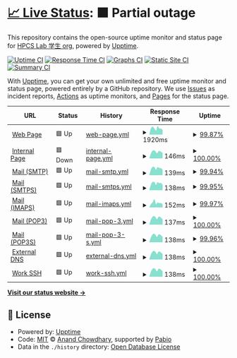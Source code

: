 # [📈 Live Status](https://HPCSLab.github.io/upptime): <!--live status--> **🟧 Partial outage**

This repository contains the open-source uptime monitor and status page for [HPCS Lab 学生 org](https://www.hpcs.cs.tsukuba.ac.jp/), powered by [Upptime](https://github.com/upptime/upptime).

[![Uptime CI](https://github.com/HPCSLab/upptime/workflows/Uptime%20CI/badge.svg)](https://github.com/HPCSLab/upptime/actions?query=workflow%3A%22Uptime+CI%22)
[![Response Time CI](https://github.com/HPCSLab/upptime/workflows/Response%20Time%20CI/badge.svg)](https://github.com/HPCSLab/upptime/actions?query=workflow%3A%22Response+Time+CI%22)
[![Graphs CI](https://github.com/HPCSLab/upptime/workflows/Graphs%20CI/badge.svg)](https://github.com/HPCSLab/upptime/actions?query=workflow%3A%22Graphs+CI%22)
[![Static Site CI](https://github.com/HPCSLab/upptime/workflows/Static%20Site%20CI/badge.svg)](https://github.com/HPCSLab/upptime/actions?query=workflow%3A%22Static+Site+CI%22)
[![Summary CI](https://github.com/HPCSLab/upptime/workflows/Summary%20CI/badge.svg)](https://github.com/HPCSLab/upptime/actions?query=workflow%3A%22Summary+CI%22)

With [Upptime](https://upptime.js.org), you can get your own unlimited and free uptime monitor and status page, powered entirely by a GitHub repository. We use [Issues](https://github.com/HPCSLab/upptime/issues) as incident reports, [Actions](https://github.com/HPCSLab/upptime/actions) as uptime monitors, and [Pages](https://HPCSLab.github.io/upptime) for the status page.

<!--start: status pages-->
<!-- This summary is generated by Upptime (https://github.com/upptime/upptime) -->
<!-- Do not edit this manually, your changes will be overwritten -->
<!-- prettier-ignore -->
| URL | Status | History | Response Time | Uptime |
| --- | ------ | ------- | ------------- | ------ |
| <img alt="" src="https://icons.duckduckgo.com/ip3/www.hpcs.cs.tsukuba.ac.jp.ico" height="13"> [Web Page](https://www.hpcs.cs.tsukuba.ac.jp) | 🟩 Up | [web-page.yml](https://github.com/HPCSLab/upptime/commits/HEAD/history/web-page.yml) | <details><summary><img alt="Response time graph" src="./graphs/web-page/response-time-week.png" height="20"> 1920ms</summary><br><a href="https://HPCSLab.github.io/upptime/history/web-page"><img alt="Response time 2246" src="https://img.shields.io/endpoint?url=https%3A%2F%2Fraw.githubusercontent.com%2FHPCSLab%2Fupptime%2FHEAD%2Fapi%2Fweb-page%2Fresponse-time.json"></a><br><a href="https://HPCSLab.github.io/upptime/history/web-page"><img alt="24-hour response time 3646" src="https://img.shields.io/endpoint?url=https%3A%2F%2Fraw.githubusercontent.com%2FHPCSLab%2Fupptime%2FHEAD%2Fapi%2Fweb-page%2Fresponse-time-day.json"></a><br><a href="https://HPCSLab.github.io/upptime/history/web-page"><img alt="7-day response time 1920" src="https://img.shields.io/endpoint?url=https%3A%2F%2Fraw.githubusercontent.com%2FHPCSLab%2Fupptime%2FHEAD%2Fapi%2Fweb-page%2Fresponse-time-week.json"></a><br><a href="https://HPCSLab.github.io/upptime/history/web-page"><img alt="30-day response time 1714" src="https://img.shields.io/endpoint?url=https%3A%2F%2Fraw.githubusercontent.com%2FHPCSLab%2Fupptime%2FHEAD%2Fapi%2Fweb-page%2Fresponse-time-month.json"></a><br><a href="https://HPCSLab.github.io/upptime/history/web-page"><img alt="1-year response time 2333" src="https://img.shields.io/endpoint?url=https%3A%2F%2Fraw.githubusercontent.com%2FHPCSLab%2Fupptime%2FHEAD%2Fapi%2Fweb-page%2Fresponse-time-year.json"></a></details> | <details><summary><a href="https://HPCSLab.github.io/upptime/history/web-page">99.87%</a></summary><a href="https://HPCSLab.github.io/upptime/history/web-page"><img alt="All-time uptime 97.48%" src="https://img.shields.io/endpoint?url=https%3A%2F%2Fraw.githubusercontent.com%2FHPCSLab%2Fupptime%2FHEAD%2Fapi%2Fweb-page%2Fuptime.json"></a><br><a href="https://HPCSLab.github.io/upptime/history/web-page"><img alt="24-hour uptime 99.62%" src="https://img.shields.io/endpoint?url=https%3A%2F%2Fraw.githubusercontent.com%2FHPCSLab%2Fupptime%2FHEAD%2Fapi%2Fweb-page%2Fuptime-day.json"></a><br><a href="https://HPCSLab.github.io/upptime/history/web-page"><img alt="7-day uptime 99.87%" src="https://img.shields.io/endpoint?url=https%3A%2F%2Fraw.githubusercontent.com%2FHPCSLab%2Fupptime%2FHEAD%2Fapi%2Fweb-page%2Fuptime-week.json"></a><br><a href="https://HPCSLab.github.io/upptime/history/web-page"><img alt="30-day uptime 99.97%" src="https://img.shields.io/endpoint?url=https%3A%2F%2Fraw.githubusercontent.com%2FHPCSLab%2Fupptime%2FHEAD%2Fapi%2Fweb-page%2Fuptime-month.json"></a><br><a href="https://HPCSLab.github.io/upptime/history/web-page"><img alt="1-year uptime 96.61%" src="https://img.shields.io/endpoint?url=https%3A%2F%2Fraw.githubusercontent.com%2FHPCSLab%2Fupptime%2FHEAD%2Fapi%2Fweb-page%2Fuptime-year.json"></a></details>
| <img alt="" src="https://icons.duckduckgo.com/ip3/www.hpcs.cs.tsukuba.ac.jp.ico" height="13"> [Internal Page](https://www.hpcs.cs.tsukuba.ac.jp/internal/pukiwiki/) | 🟥 Down | [internal-page.yml](https://github.com/HPCSLab/upptime/commits/HEAD/history/internal-page.yml) | <details><summary><img alt="Response time graph" src="./graphs/internal-page/response-time-week.png" height="20"> 146ms</summary><br><a href="https://HPCSLab.github.io/upptime/history/internal-page"><img alt="Response time 410" src="https://img.shields.io/endpoint?url=https%3A%2F%2Fraw.githubusercontent.com%2FHPCSLab%2Fupptime%2FHEAD%2Fapi%2Finternal-page%2Fresponse-time.json"></a><br><a href="https://HPCSLab.github.io/upptime/history/internal-page"><img alt="24-hour response time 117" src="https://img.shields.io/endpoint?url=https%3A%2F%2Fraw.githubusercontent.com%2FHPCSLab%2Fupptime%2FHEAD%2Fapi%2Finternal-page%2Fresponse-time-day.json"></a><br><a href="https://HPCSLab.github.io/upptime/history/internal-page"><img alt="7-day response time 146" src="https://img.shields.io/endpoint?url=https%3A%2F%2Fraw.githubusercontent.com%2FHPCSLab%2Fupptime%2FHEAD%2Fapi%2Finternal-page%2Fresponse-time-week.json"></a><br><a href="https://HPCSLab.github.io/upptime/history/internal-page"><img alt="30-day response time 159" src="https://img.shields.io/endpoint?url=https%3A%2F%2Fraw.githubusercontent.com%2FHPCSLab%2Fupptime%2FHEAD%2Fapi%2Finternal-page%2Fresponse-time-month.json"></a><br><a href="https://HPCSLab.github.io/upptime/history/internal-page"><img alt="1-year response time 344" src="https://img.shields.io/endpoint?url=https%3A%2F%2Fraw.githubusercontent.com%2FHPCSLab%2Fupptime%2FHEAD%2Fapi%2Finternal-page%2Fresponse-time-year.json"></a></details> | <details><summary><a href="https://HPCSLab.github.io/upptime/history/internal-page">100.00%</a></summary><a href="https://HPCSLab.github.io/upptime/history/internal-page"><img alt="All-time uptime 94.87%" src="https://img.shields.io/endpoint?url=https%3A%2F%2Fraw.githubusercontent.com%2FHPCSLab%2Fupptime%2FHEAD%2Fapi%2Finternal-page%2Fuptime.json"></a><br><a href="https://HPCSLab.github.io/upptime/history/internal-page"><img alt="24-hour uptime 100.00%" src="https://img.shields.io/endpoint?url=https%3A%2F%2Fraw.githubusercontent.com%2FHPCSLab%2Fupptime%2FHEAD%2Fapi%2Finternal-page%2Fuptime-day.json"></a><br><a href="https://HPCSLab.github.io/upptime/history/internal-page"><img alt="7-day uptime 100.00%" src="https://img.shields.io/endpoint?url=https%3A%2F%2Fraw.githubusercontent.com%2FHPCSLab%2Fupptime%2FHEAD%2Fapi%2Finternal-page%2Fuptime-week.json"></a><br><a href="https://HPCSLab.github.io/upptime/history/internal-page"><img alt="30-day uptime 100.00%" src="https://img.shields.io/endpoint?url=https%3A%2F%2Fraw.githubusercontent.com%2FHPCSLab%2Fupptime%2FHEAD%2Fapi%2Finternal-page%2Fuptime-month.json"></a><br><a href="https://HPCSLab.github.io/upptime/history/internal-page"><img alt="1-year uptime 93.00%" src="https://img.shields.io/endpoint?url=https%3A%2F%2Fraw.githubusercontent.com%2FHPCSLab%2Fupptime%2FHEAD%2Fapi%2Finternal-page%2Fuptime-year.json"></a></details>
| <img alt="" src="https://icons.duckduckgo.com/ip3/null.ico" height="13"> [Mail (SMTP)](mail.hpcs.cs.tsukuba.ac.jp) | 🟩 Up | [mail-smtp.yml](https://github.com/HPCSLab/upptime/commits/HEAD/history/mail-smtp.yml) | <details><summary><img alt="Response time graph" src="./graphs/mail-smtp/response-time-week.png" height="20"> 139ms</summary><br><a href="https://HPCSLab.github.io/upptime/history/mail-smtp"><img alt="Response time 142" src="https://img.shields.io/endpoint?url=https%3A%2F%2Fraw.githubusercontent.com%2FHPCSLab%2Fupptime%2FHEAD%2Fapi%2Fmail-smtp%2Fresponse-time.json"></a><br><a href="https://HPCSLab.github.io/upptime/history/mail-smtp"><img alt="24-hour response time 108" src="https://img.shields.io/endpoint?url=https%3A%2F%2Fraw.githubusercontent.com%2FHPCSLab%2Fupptime%2FHEAD%2Fapi%2Fmail-smtp%2Fresponse-time-day.json"></a><br><a href="https://HPCSLab.github.io/upptime/history/mail-smtp"><img alt="7-day response time 139" src="https://img.shields.io/endpoint?url=https%3A%2F%2Fraw.githubusercontent.com%2FHPCSLab%2Fupptime%2FHEAD%2Fapi%2Fmail-smtp%2Fresponse-time-week.json"></a><br><a href="https://HPCSLab.github.io/upptime/history/mail-smtp"><img alt="30-day response time 149" src="https://img.shields.io/endpoint?url=https%3A%2F%2Fraw.githubusercontent.com%2FHPCSLab%2Fupptime%2FHEAD%2Fapi%2Fmail-smtp%2Fresponse-time-month.json"></a><br><a href="https://HPCSLab.github.io/upptime/history/mail-smtp"><img alt="1-year response time 143" src="https://img.shields.io/endpoint?url=https%3A%2F%2Fraw.githubusercontent.com%2FHPCSLab%2Fupptime%2FHEAD%2Fapi%2Fmail-smtp%2Fresponse-time-year.json"></a></details> | <details><summary><a href="https://HPCSLab.github.io/upptime/history/mail-smtp">99.94%</a></summary><a href="https://HPCSLab.github.io/upptime/history/mail-smtp"><img alt="All-time uptime 99.50%" src="https://img.shields.io/endpoint?url=https%3A%2F%2Fraw.githubusercontent.com%2FHPCSLab%2Fupptime%2FHEAD%2Fapi%2Fmail-smtp%2Fuptime.json"></a><br><a href="https://HPCSLab.github.io/upptime/history/mail-smtp"><img alt="24-hour uptime 100.00%" src="https://img.shields.io/endpoint?url=https%3A%2F%2Fraw.githubusercontent.com%2FHPCSLab%2Fupptime%2FHEAD%2Fapi%2Fmail-smtp%2Fuptime-day.json"></a><br><a href="https://HPCSLab.github.io/upptime/history/mail-smtp"><img alt="7-day uptime 99.94%" src="https://img.shields.io/endpoint?url=https%3A%2F%2Fraw.githubusercontent.com%2FHPCSLab%2Fupptime%2FHEAD%2Fapi%2Fmail-smtp%2Fuptime-week.json"></a><br><a href="https://HPCSLab.github.io/upptime/history/mail-smtp"><img alt="30-day uptime 99.99%" src="https://img.shields.io/endpoint?url=https%3A%2F%2Fraw.githubusercontent.com%2FHPCSLab%2Fupptime%2FHEAD%2Fapi%2Fmail-smtp%2Fuptime-month.json"></a><br><a href="https://HPCSLab.github.io/upptime/history/mail-smtp"><img alt="1-year uptime 99.38%" src="https://img.shields.io/endpoint?url=https%3A%2F%2Fraw.githubusercontent.com%2FHPCSLab%2Fupptime%2FHEAD%2Fapi%2Fmail-smtp%2Fuptime-year.json"></a></details>
| <img alt="" src="https://icons.duckduckgo.com/ip3/null.ico" height="13"> [Mail (SMTPS)](mail.hpcs.cs.tsukuba.ac.jp) | 🟩 Up | [mail-smtps.yml](https://github.com/HPCSLab/upptime/commits/HEAD/history/mail-smtps.yml) | <details><summary><img alt="Response time graph" src="./graphs/mail-smtps/response-time-week.png" height="20"> 138ms</summary><br><a href="https://HPCSLab.github.io/upptime/history/mail-smtps"><img alt="Response time 144" src="https://img.shields.io/endpoint?url=https%3A%2F%2Fraw.githubusercontent.com%2FHPCSLab%2Fupptime%2FHEAD%2Fapi%2Fmail-smtps%2Fresponse-time.json"></a><br><a href="https://HPCSLab.github.io/upptime/history/mail-smtps"><img alt="24-hour response time 108" src="https://img.shields.io/endpoint?url=https%3A%2F%2Fraw.githubusercontent.com%2FHPCSLab%2Fupptime%2FHEAD%2Fapi%2Fmail-smtps%2Fresponse-time-day.json"></a><br><a href="https://HPCSLab.github.io/upptime/history/mail-smtps"><img alt="7-day response time 138" src="https://img.shields.io/endpoint?url=https%3A%2F%2Fraw.githubusercontent.com%2FHPCSLab%2Fupptime%2FHEAD%2Fapi%2Fmail-smtps%2Fresponse-time-week.json"></a><br><a href="https://HPCSLab.github.io/upptime/history/mail-smtps"><img alt="30-day response time 150" src="https://img.shields.io/endpoint?url=https%3A%2F%2Fraw.githubusercontent.com%2FHPCSLab%2Fupptime%2FHEAD%2Fapi%2Fmail-smtps%2Fresponse-time-month.json"></a><br><a href="https://HPCSLab.github.io/upptime/history/mail-smtps"><img alt="1-year response time 146" src="https://img.shields.io/endpoint?url=https%3A%2F%2Fraw.githubusercontent.com%2FHPCSLab%2Fupptime%2FHEAD%2Fapi%2Fmail-smtps%2Fresponse-time-year.json"></a></details> | <details><summary><a href="https://HPCSLab.github.io/upptime/history/mail-smtps">99.95%</a></summary><a href="https://HPCSLab.github.io/upptime/history/mail-smtps"><img alt="All-time uptime 99.50%" src="https://img.shields.io/endpoint?url=https%3A%2F%2Fraw.githubusercontent.com%2FHPCSLab%2Fupptime%2FHEAD%2Fapi%2Fmail-smtps%2Fuptime.json"></a><br><a href="https://HPCSLab.github.io/upptime/history/mail-smtps"><img alt="24-hour uptime 100.00%" src="https://img.shields.io/endpoint?url=https%3A%2F%2Fraw.githubusercontent.com%2FHPCSLab%2Fupptime%2FHEAD%2Fapi%2Fmail-smtps%2Fuptime-day.json"></a><br><a href="https://HPCSLab.github.io/upptime/history/mail-smtps"><img alt="7-day uptime 99.95%" src="https://img.shields.io/endpoint?url=https%3A%2F%2Fraw.githubusercontent.com%2FHPCSLab%2Fupptime%2FHEAD%2Fapi%2Fmail-smtps%2Fuptime-week.json"></a><br><a href="https://HPCSLab.github.io/upptime/history/mail-smtps"><img alt="30-day uptime 99.99%" src="https://img.shields.io/endpoint?url=https%3A%2F%2Fraw.githubusercontent.com%2FHPCSLab%2Fupptime%2FHEAD%2Fapi%2Fmail-smtps%2Fuptime-month.json"></a><br><a href="https://HPCSLab.github.io/upptime/history/mail-smtps"><img alt="1-year uptime 99.38%" src="https://img.shields.io/endpoint?url=https%3A%2F%2Fraw.githubusercontent.com%2FHPCSLab%2Fupptime%2FHEAD%2Fapi%2Fmail-smtps%2Fuptime-year.json"></a></details>
| <img alt="" src="https://icons.duckduckgo.com/ip3/null.ico" height="13"> [Mail (IMAPS)](mail.hpcs.cs.tsukuba.ac.jp) | 🟩 Up | [mail-imaps.yml](https://github.com/HPCSLab/upptime/commits/HEAD/history/mail-imaps.yml) | <details><summary><img alt="Response time graph" src="./graphs/mail-imaps/response-time-week.png" height="20"> 152ms</summary><br><a href="https://HPCSLab.github.io/upptime/history/mail-imaps"><img alt="Response time 144" src="https://img.shields.io/endpoint?url=https%3A%2F%2Fraw.githubusercontent.com%2FHPCSLab%2Fupptime%2FHEAD%2Fapi%2Fmail-imaps%2Fresponse-time.json"></a><br><a href="https://HPCSLab.github.io/upptime/history/mail-imaps"><img alt="24-hour response time 108" src="https://img.shields.io/endpoint?url=https%3A%2F%2Fraw.githubusercontent.com%2FHPCSLab%2Fupptime%2FHEAD%2Fapi%2Fmail-imaps%2Fresponse-time-day.json"></a><br><a href="https://HPCSLab.github.io/upptime/history/mail-imaps"><img alt="7-day response time 152" src="https://img.shields.io/endpoint?url=https%3A%2F%2Fraw.githubusercontent.com%2FHPCSLab%2Fupptime%2FHEAD%2Fapi%2Fmail-imaps%2Fresponse-time-week.json"></a><br><a href="https://HPCSLab.github.io/upptime/history/mail-imaps"><img alt="30-day response time 153" src="https://img.shields.io/endpoint?url=https%3A%2F%2Fraw.githubusercontent.com%2FHPCSLab%2Fupptime%2FHEAD%2Fapi%2Fmail-imaps%2Fresponse-time-month.json"></a><br><a href="https://HPCSLab.github.io/upptime/history/mail-imaps"><img alt="1-year response time 145" src="https://img.shields.io/endpoint?url=https%3A%2F%2Fraw.githubusercontent.com%2FHPCSLab%2Fupptime%2FHEAD%2Fapi%2Fmail-imaps%2Fresponse-time-year.json"></a></details> | <details><summary><a href="https://HPCSLab.github.io/upptime/history/mail-imaps">99.97%</a></summary><a href="https://HPCSLab.github.io/upptime/history/mail-imaps"><img alt="All-time uptime 99.50%" src="https://img.shields.io/endpoint?url=https%3A%2F%2Fraw.githubusercontent.com%2FHPCSLab%2Fupptime%2FHEAD%2Fapi%2Fmail-imaps%2Fuptime.json"></a><br><a href="https://HPCSLab.github.io/upptime/history/mail-imaps"><img alt="24-hour uptime 100.00%" src="https://img.shields.io/endpoint?url=https%3A%2F%2Fraw.githubusercontent.com%2FHPCSLab%2Fupptime%2FHEAD%2Fapi%2Fmail-imaps%2Fuptime-day.json"></a><br><a href="https://HPCSLab.github.io/upptime/history/mail-imaps"><img alt="7-day uptime 99.97%" src="https://img.shields.io/endpoint?url=https%3A%2F%2Fraw.githubusercontent.com%2FHPCSLab%2Fupptime%2FHEAD%2Fapi%2Fmail-imaps%2Fuptime-week.json"></a><br><a href="https://HPCSLab.github.io/upptime/history/mail-imaps"><img alt="30-day uptime 99.99%" src="https://img.shields.io/endpoint?url=https%3A%2F%2Fraw.githubusercontent.com%2FHPCSLab%2Fupptime%2FHEAD%2Fapi%2Fmail-imaps%2Fuptime-month.json"></a><br><a href="https://HPCSLab.github.io/upptime/history/mail-imaps"><img alt="1-year uptime 99.39%" src="https://img.shields.io/endpoint?url=https%3A%2F%2Fraw.githubusercontent.com%2FHPCSLab%2Fupptime%2FHEAD%2Fapi%2Fmail-imaps%2Fuptime-year.json"></a></details>
| <img alt="" src="https://icons.duckduckgo.com/ip3/null.ico" height="13"> [Mail (POP3)](mail.hpcs.cs.tsukuba.ac.jp) | 🟩 Up | [mail-pop-3.yml](https://github.com/HPCSLab/upptime/commits/HEAD/history/mail-pop-3.yml) | <details><summary><img alt="Response time graph" src="./graphs/mail-pop-3/response-time-week.png" height="20"> 137ms</summary><br><a href="https://HPCSLab.github.io/upptime/history/mail-pop-3"><img alt="Response time 143" src="https://img.shields.io/endpoint?url=https%3A%2F%2Fraw.githubusercontent.com%2FHPCSLab%2Fupptime%2FHEAD%2Fapi%2Fmail-pop-3%2Fresponse-time.json"></a><br><a href="https://HPCSLab.github.io/upptime/history/mail-pop-3"><img alt="24-hour response time 107" src="https://img.shields.io/endpoint?url=https%3A%2F%2Fraw.githubusercontent.com%2FHPCSLab%2Fupptime%2FHEAD%2Fapi%2Fmail-pop-3%2Fresponse-time-day.json"></a><br><a href="https://HPCSLab.github.io/upptime/history/mail-pop-3"><img alt="7-day response time 137" src="https://img.shields.io/endpoint?url=https%3A%2F%2Fraw.githubusercontent.com%2FHPCSLab%2Fupptime%2FHEAD%2Fapi%2Fmail-pop-3%2Fresponse-time-week.json"></a><br><a href="https://HPCSLab.github.io/upptime/history/mail-pop-3"><img alt="30-day response time 150" src="https://img.shields.io/endpoint?url=https%3A%2F%2Fraw.githubusercontent.com%2FHPCSLab%2Fupptime%2FHEAD%2Fapi%2Fmail-pop-3%2Fresponse-time-month.json"></a><br><a href="https://HPCSLab.github.io/upptime/history/mail-pop-3"><img alt="1-year response time 145" src="https://img.shields.io/endpoint?url=https%3A%2F%2Fraw.githubusercontent.com%2FHPCSLab%2Fupptime%2FHEAD%2Fapi%2Fmail-pop-3%2Fresponse-time-year.json"></a></details> | <details><summary><a href="https://HPCSLab.github.io/upptime/history/mail-pop-3">100.00%</a></summary><a href="https://HPCSLab.github.io/upptime/history/mail-pop-3"><img alt="All-time uptime 99.50%" src="https://img.shields.io/endpoint?url=https%3A%2F%2Fraw.githubusercontent.com%2FHPCSLab%2Fupptime%2FHEAD%2Fapi%2Fmail-pop-3%2Fuptime.json"></a><br><a href="https://HPCSLab.github.io/upptime/history/mail-pop-3"><img alt="24-hour uptime 100.00%" src="https://img.shields.io/endpoint?url=https%3A%2F%2Fraw.githubusercontent.com%2FHPCSLab%2Fupptime%2FHEAD%2Fapi%2Fmail-pop-3%2Fuptime-day.json"></a><br><a href="https://HPCSLab.github.io/upptime/history/mail-pop-3"><img alt="7-day uptime 100.00%" src="https://img.shields.io/endpoint?url=https%3A%2F%2Fraw.githubusercontent.com%2FHPCSLab%2Fupptime%2FHEAD%2Fapi%2Fmail-pop-3%2Fuptime-week.json"></a><br><a href="https://HPCSLab.github.io/upptime/history/mail-pop-3"><img alt="30-day uptime 100.00%" src="https://img.shields.io/endpoint?url=https%3A%2F%2Fraw.githubusercontent.com%2FHPCSLab%2Fupptime%2FHEAD%2Fapi%2Fmail-pop-3%2Fuptime-month.json"></a><br><a href="https://HPCSLab.github.io/upptime/history/mail-pop-3"><img alt="1-year uptime 99.39%" src="https://img.shields.io/endpoint?url=https%3A%2F%2Fraw.githubusercontent.com%2FHPCSLab%2Fupptime%2FHEAD%2Fapi%2Fmail-pop-3%2Fuptime-year.json"></a></details>
| <img alt="" src="https://icons.duckduckgo.com/ip3/null.ico" height="13"> [Mail (POP3S)](mail.hpcs.cs.tsukuba.ac.jp) | 🟩 Up | [mail-pop-3-s.yml](https://github.com/HPCSLab/upptime/commits/HEAD/history/mail-pop-3-s.yml) | <details><summary><img alt="Response time graph" src="./graphs/mail-pop-3-s/response-time-week.png" height="20"> 138ms</summary><br><a href="https://HPCSLab.github.io/upptime/history/mail-pop-3-s"><img alt="Response time 145" src="https://img.shields.io/endpoint?url=https%3A%2F%2Fraw.githubusercontent.com%2FHPCSLab%2Fupptime%2FHEAD%2Fapi%2Fmail-pop-3-s%2Fresponse-time.json"></a><br><a href="https://HPCSLab.github.io/upptime/history/mail-pop-3-s"><img alt="24-hour response time 108" src="https://img.shields.io/endpoint?url=https%3A%2F%2Fraw.githubusercontent.com%2FHPCSLab%2Fupptime%2FHEAD%2Fapi%2Fmail-pop-3-s%2Fresponse-time-day.json"></a><br><a href="https://HPCSLab.github.io/upptime/history/mail-pop-3-s"><img alt="7-day response time 138" src="https://img.shields.io/endpoint?url=https%3A%2F%2Fraw.githubusercontent.com%2FHPCSLab%2Fupptime%2FHEAD%2Fapi%2Fmail-pop-3-s%2Fresponse-time-week.json"></a><br><a href="https://HPCSLab.github.io/upptime/history/mail-pop-3-s"><img alt="30-day response time 150" src="https://img.shields.io/endpoint?url=https%3A%2F%2Fraw.githubusercontent.com%2FHPCSLab%2Fupptime%2FHEAD%2Fapi%2Fmail-pop-3-s%2Fresponse-time-month.json"></a><br><a href="https://HPCSLab.github.io/upptime/history/mail-pop-3-s"><img alt="1-year response time 146" src="https://img.shields.io/endpoint?url=https%3A%2F%2Fraw.githubusercontent.com%2FHPCSLab%2Fupptime%2FHEAD%2Fapi%2Fmail-pop-3-s%2Fresponse-time-year.json"></a></details> | <details><summary><a href="https://HPCSLab.github.io/upptime/history/mail-pop-3-s">99.96%</a></summary><a href="https://HPCSLab.github.io/upptime/history/mail-pop-3-s"><img alt="All-time uptime 99.50%" src="https://img.shields.io/endpoint?url=https%3A%2F%2Fraw.githubusercontent.com%2FHPCSLab%2Fupptime%2FHEAD%2Fapi%2Fmail-pop-3-s%2Fuptime.json"></a><br><a href="https://HPCSLab.github.io/upptime/history/mail-pop-3-s"><img alt="24-hour uptime 99.70%" src="https://img.shields.io/endpoint?url=https%3A%2F%2Fraw.githubusercontent.com%2FHPCSLab%2Fupptime%2FHEAD%2Fapi%2Fmail-pop-3-s%2Fuptime-day.json"></a><br><a href="https://HPCSLab.github.io/upptime/history/mail-pop-3-s"><img alt="7-day uptime 99.96%" src="https://img.shields.io/endpoint?url=https%3A%2F%2Fraw.githubusercontent.com%2FHPCSLab%2Fupptime%2FHEAD%2Fapi%2Fmail-pop-3-s%2Fuptime-week.json"></a><br><a href="https://HPCSLab.github.io/upptime/history/mail-pop-3-s"><img alt="30-day uptime 99.99%" src="https://img.shields.io/endpoint?url=https%3A%2F%2Fraw.githubusercontent.com%2FHPCSLab%2Fupptime%2FHEAD%2Fapi%2Fmail-pop-3-s%2Fuptime-month.json"></a><br><a href="https://HPCSLab.github.io/upptime/history/mail-pop-3-s"><img alt="1-year uptime 99.39%" src="https://img.shields.io/endpoint?url=https%3A%2F%2Fraw.githubusercontent.com%2FHPCSLab%2Fupptime%2FHEAD%2Fapi%2Fmail-pop-3-s%2Fuptime-year.json"></a></details>
| <img alt="" src="https://icons.duckduckgo.com/ip3/null.ico" height="13"> [External DNS](dns.hpcs.cs.tsukuba.ac.jp) | 🟩 Up | [external-dns.yml](https://github.com/HPCSLab/upptime/commits/HEAD/history/external-dns.yml) | <details><summary><img alt="Response time graph" src="./graphs/external-dns/response-time-week.png" height="20"> 138ms</summary><br><a href="https://HPCSLab.github.io/upptime/history/external-dns"><img alt="Response time 145" src="https://img.shields.io/endpoint?url=https%3A%2F%2Fraw.githubusercontent.com%2FHPCSLab%2Fupptime%2FHEAD%2Fapi%2Fexternal-dns%2Fresponse-time.json"></a><br><a href="https://HPCSLab.github.io/upptime/history/external-dns"><img alt="24-hour response time 108" src="https://img.shields.io/endpoint?url=https%3A%2F%2Fraw.githubusercontent.com%2FHPCSLab%2Fupptime%2FHEAD%2Fapi%2Fexternal-dns%2Fresponse-time-day.json"></a><br><a href="https://HPCSLab.github.io/upptime/history/external-dns"><img alt="7-day response time 138" src="https://img.shields.io/endpoint?url=https%3A%2F%2Fraw.githubusercontent.com%2FHPCSLab%2Fupptime%2FHEAD%2Fapi%2Fexternal-dns%2Fresponse-time-week.json"></a><br><a href="https://HPCSLab.github.io/upptime/history/external-dns"><img alt="30-day response time 150" src="https://img.shields.io/endpoint?url=https%3A%2F%2Fraw.githubusercontent.com%2FHPCSLab%2Fupptime%2FHEAD%2Fapi%2Fexternal-dns%2Fresponse-time-month.json"></a><br><a href="https://HPCSLab.github.io/upptime/history/external-dns"><img alt="1-year response time 146" src="https://img.shields.io/endpoint?url=https%3A%2F%2Fraw.githubusercontent.com%2FHPCSLab%2Fupptime%2FHEAD%2Fapi%2Fexternal-dns%2Fresponse-time-year.json"></a></details> | <details><summary><a href="https://HPCSLab.github.io/upptime/history/external-dns">100.00%</a></summary><a href="https://HPCSLab.github.io/upptime/history/external-dns"><img alt="All-time uptime 98.39%" src="https://img.shields.io/endpoint?url=https%3A%2F%2Fraw.githubusercontent.com%2FHPCSLab%2Fupptime%2FHEAD%2Fapi%2Fexternal-dns%2Fuptime.json"></a><br><a href="https://HPCSLab.github.io/upptime/history/external-dns"><img alt="24-hour uptime 100.00%" src="https://img.shields.io/endpoint?url=https%3A%2F%2Fraw.githubusercontent.com%2FHPCSLab%2Fupptime%2FHEAD%2Fapi%2Fexternal-dns%2Fuptime-day.json"></a><br><a href="https://HPCSLab.github.io/upptime/history/external-dns"><img alt="7-day uptime 100.00%" src="https://img.shields.io/endpoint?url=https%3A%2F%2Fraw.githubusercontent.com%2FHPCSLab%2Fupptime%2FHEAD%2Fapi%2Fexternal-dns%2Fuptime-week.json"></a><br><a href="https://HPCSLab.github.io/upptime/history/external-dns"><img alt="30-day uptime 100.00%" src="https://img.shields.io/endpoint?url=https%3A%2F%2Fraw.githubusercontent.com%2FHPCSLab%2Fupptime%2FHEAD%2Fapi%2Fexternal-dns%2Fuptime-month.json"></a><br><a href="https://HPCSLab.github.io/upptime/history/external-dns"><img alt="1-year uptime 97.85%" src="https://img.shields.io/endpoint?url=https%3A%2F%2Fraw.githubusercontent.com%2FHPCSLab%2Fupptime%2FHEAD%2Fapi%2Fexternal-dns%2Fuptime-year.json"></a></details>
| <img alt="" src="https://icons.duckduckgo.com/ip3/null.ico" height="13"> [Work SSH](work.hpcs.cs.tsukuba.ac.jp) | 🟩 Up | [work-ssh.yml](https://github.com/HPCSLab/upptime/commits/HEAD/history/work-ssh.yml) | <details><summary><img alt="Response time graph" src="./graphs/work-ssh/response-time-week.png" height="20"> 138ms</summary><br><a href="https://HPCSLab.github.io/upptime/history/work-ssh"><img alt="Response time 144" src="https://img.shields.io/endpoint?url=https%3A%2F%2Fraw.githubusercontent.com%2FHPCSLab%2Fupptime%2FHEAD%2Fapi%2Fwork-ssh%2Fresponse-time.json"></a><br><a href="https://HPCSLab.github.io/upptime/history/work-ssh"><img alt="24-hour response time 108" src="https://img.shields.io/endpoint?url=https%3A%2F%2Fraw.githubusercontent.com%2FHPCSLab%2Fupptime%2FHEAD%2Fapi%2Fwork-ssh%2Fresponse-time-day.json"></a><br><a href="https://HPCSLab.github.io/upptime/history/work-ssh"><img alt="7-day response time 138" src="https://img.shields.io/endpoint?url=https%3A%2F%2Fraw.githubusercontent.com%2FHPCSLab%2Fupptime%2FHEAD%2Fapi%2Fwork-ssh%2Fresponse-time-week.json"></a><br><a href="https://HPCSLab.github.io/upptime/history/work-ssh"><img alt="30-day response time 153" src="https://img.shields.io/endpoint?url=https%3A%2F%2Fraw.githubusercontent.com%2FHPCSLab%2Fupptime%2FHEAD%2Fapi%2Fwork-ssh%2Fresponse-time-month.json"></a><br><a href="https://HPCSLab.github.io/upptime/history/work-ssh"><img alt="1-year response time 144" src="https://img.shields.io/endpoint?url=https%3A%2F%2Fraw.githubusercontent.com%2FHPCSLab%2Fupptime%2FHEAD%2Fapi%2Fwork-ssh%2Fresponse-time-year.json"></a></details> | <details><summary><a href="https://HPCSLab.github.io/upptime/history/work-ssh">100.00%</a></summary><a href="https://HPCSLab.github.io/upptime/history/work-ssh"><img alt="All-time uptime 97.88%" src="https://img.shields.io/endpoint?url=https%3A%2F%2Fraw.githubusercontent.com%2FHPCSLab%2Fupptime%2FHEAD%2Fapi%2Fwork-ssh%2Fuptime.json"></a><br><a href="https://HPCSLab.github.io/upptime/history/work-ssh"><img alt="24-hour uptime 100.00%" src="https://img.shields.io/endpoint?url=https%3A%2F%2Fraw.githubusercontent.com%2FHPCSLab%2Fupptime%2FHEAD%2Fapi%2Fwork-ssh%2Fuptime-day.json"></a><br><a href="https://HPCSLab.github.io/upptime/history/work-ssh"><img alt="7-day uptime 100.00%" src="https://img.shields.io/endpoint?url=https%3A%2F%2Fraw.githubusercontent.com%2FHPCSLab%2Fupptime%2FHEAD%2Fapi%2Fwork-ssh%2Fuptime-week.json"></a><br><a href="https://HPCSLab.github.io/upptime/history/work-ssh"><img alt="30-day uptime 100.00%" src="https://img.shields.io/endpoint?url=https%3A%2F%2Fraw.githubusercontent.com%2FHPCSLab%2Fupptime%2FHEAD%2Fapi%2Fwork-ssh%2Fuptime-month.json"></a><br><a href="https://HPCSLab.github.io/upptime/history/work-ssh"><img alt="1-year uptime 97.14%" src="https://img.shields.io/endpoint?url=https%3A%2F%2Fraw.githubusercontent.com%2FHPCSLab%2Fupptime%2FHEAD%2Fapi%2Fwork-ssh%2Fuptime-year.json"></a></details>

<!--end: status pages-->

[**Visit our status website →**](https://HPCSLab.github.io/upptime)

## 📄 License

- Powered by: [Upptime](https://github.com/upptime/upptime)
- Code: [MIT](./LICENSE) © [Anand Chowdhary](https://anandchowdhary.com), supported by [Pabio](https://pabio.com)
- Data in the `./history` directory: [Open Database License](https://opendatacommons.org/licenses/odbl/1-0/)
